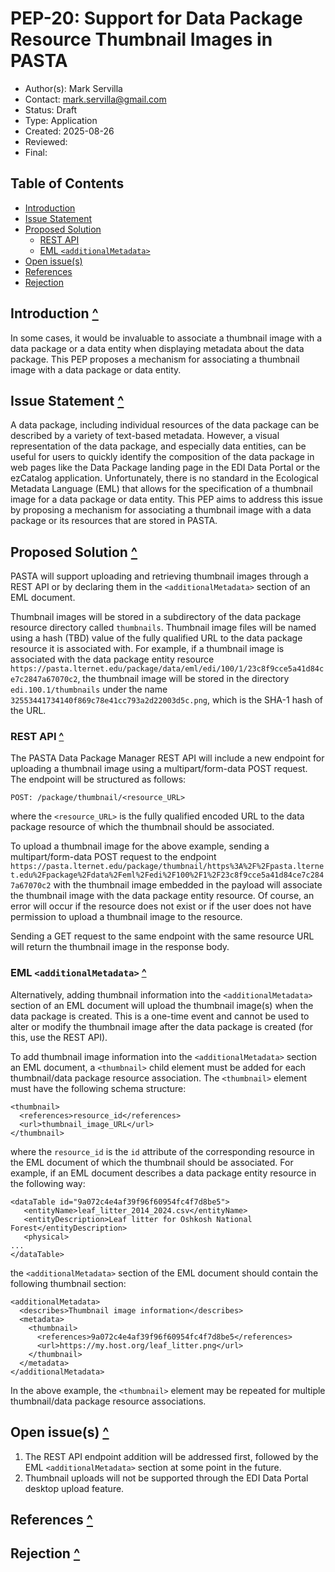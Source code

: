 # PEP-20: Support for Data Package Resource Thumbnail Images in PASTA <a id="top"></a>

- Author(s): Mark Servilla
- Contact: mark.servilla@gmail.com
- Status: Draft
- Type: Application
- Created: 2025-08-26
- Reviewed:
- Final:

## Table of Contents
* [Introduction](#introduction)
* [Issue Statement](#issue-statement)
* [Proposed Solution](#proposed-solution)
    * [REST API](#rest-api)
    * [EML `<additionalMetadata>`](#eml)
* [Open issue(s)](#open-issues)
* [References](#references)
* [Rejection](#rejection)
<!-- TOC -->

## Introduction <a id="introduction"></a> [^](#top)

In some cases, it would be invaluable to associate a thumbnail image with a 
data package or a data entity when displaying metadata about the data package. This PEP proposes a mechanism for associating a thumbnail image 
with a data package or data entity.

## Issue Statement <a id="issue-statement"></a> [^](#top)

A data package, including individual resources of the data package can be described by a variety of text-based metadata. However, a visual representation of the data package, and especially data entities, can be useful for users to quickly identify the composition of the data package in web pages like the Data Package landing page in the EDI Data Portal or the ezCatalog application. Unfortunately, there is no standard in the Ecological Metadata Language (EML) that allows for the specification of a thumbnail image for a data package or data entity. This PEP aims to address this issue by proposing a mechanism for associating a thumbnail image with a data package or its resources that are stored in PASTA.

## Proposed Solution <a id="proposed-solution"></a> [^](#top)

PASTA will support uploading and retrieving thumbnail images through a REST API or by declaring them in the `<additionalMetadata>` section of an EML document.

Thumbnail images will be stored in a subdirectory of the data package resource directory called `thumbnails`. Thumbnail image files will be named using a hash (TBD) value of the fully qualified URL to the data package resource it is associated with. For example, if a thumbnail image is associated with the data package entity resource `https://pasta.lternet.edu/package/data/eml/edi/100/1/23c8f9cce5a41d84ce7c2847a67070c2`, the thumbnail image will be stored in the directory `edi.100.1/thumbnails` under the name `32553441734140f869c78e41cc793a2d22003d5c.png`, which is the SHA-1 hash of the URL.

### REST API <a id="rest-api"></a> [^](#top)

The PASTA Data Package Manager REST API will include a new endpoint for uploading a thumbnail image using a multipart/form-data POST request. The endpoint will be structured as follows:
```
POST: /package/thumbnail/<resource_URL>
```
where the `<resource_URL>` is the fully qualified encoded URL to the data package resource of which the thumbnail should be associated.

To upload a thumbnail image for the above example, sending a multipart/form-data POST request to the endpoint `https://pasta.lternet.edu/package/thumbnail/https%3A%2F%2Fpasta.lternet.edu%2Fpackage%2Fdata%2Feml%2Fedi%2F100%2F1%2F23c8f9cce5a41d84ce7c2847a67070c2` with the thumbnail image embedded in the payload will associate the thumbnail image with the data package entity resource. Of course, an error will occur if the resource does not exist or if the user does not have permission to upload a thumbnail image to the resource.

Sending a GET request to the same endpoint with the same resource URL will return the thumbnail image in the response body.

### EML `<additionalMetadata>` <a id="eml"></a> [^](#top)

Alternatively, adding thumbnail information into the `<additionalMetadata>` section of an EML document will upload the thumbnail image(s) when the data package is created. This is a one-time event and cannot be used to alter or modify the thumbnail image after the data package is created (for this, use the REST API).

To add thumbnail image information into the `<additionalMetadata>` section an EML document, a `<thumbnail>` child element must be added for each thumbnail/data package resource association. The `<thumbnail>` element must have the following schema structure:

```
<thumbnail>
  <references>resource_id</references>
  <url>thumbnail_image_URL</url>
</thumbnail>
```

where the `resource_id` is the `id` attribute of the corresponding resource in the EML document of which the thumbnail should be associated. For example, if an EML document describes a data package entity resource in the following way:

```aiignore
<dataTable id="9a072c4e4af39f96f60954fc4f7d8be5">
   <entityName>leaf_litter_2014_2024.csv</entityName>
   <entityDescription>Leaf litter for Oshkosh National Forest</entityDescription>
   <physical>
...
</dataTable>
```

the `<additionalMetadata>` section of the EML document should contain the following thumbnail section:

```aiignore
<additionalMetadata>
  <describes>Thumbnail image information</describes>
  <metadata>
    <thumbnail>
      <references>9a072c4e4af39f96f60954fc4f7d8be5</references>
      <url>https://my.host.org/leaf_litter.png</url>
    </thumbnail>
  </metadata>
</additionalMetadata>
```
In the above example, the `<thumbnail>` element may be repeated for multiple thumbnail/data package resource associations.

## Open issue(s) <a id="open-issues"></a> [^](#top)

1. The REST API endpoint addition will be addressed first, followed by the EML `<additionalMetadata>` section at some point in the future.
2. Thumbnail uploads will not be supported through the EDI Data Portal desktop upload feature.

## References <a id="references"></a> [^](#top)

## Rejection <a id="rejection"></a> [^](#top)
